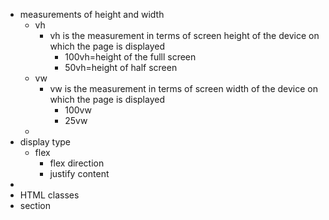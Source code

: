 - measurements of height and width
	- vh
		- vh is the measurement in terms of screen height of the device on which the page is displayed
			- 100vh=height of the fulll screen
			- 50vh=height of half screen
	- vw
		- vw is the measurement in terms of screen width of the device on which the page is displayed
			- 100vw
			- 25vw
	-
- display type
	- flex
		- flex direction
		- justify content
-
- HTML classes
- section